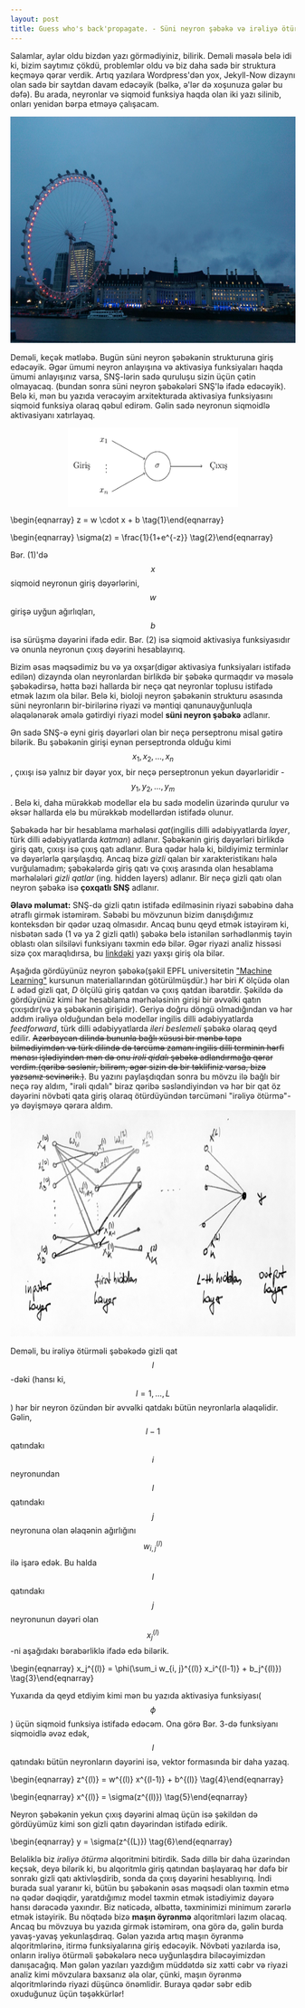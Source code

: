 ```yaml
---
layout: post
title: Guess who's back'propagate. - Süni neyron şəbəkə və irəliyə ötürmə alqoritmi.
---
```

<style type="text/css">
.center {
  display: block;
  margin-left: auto;
  margin-right: auto;
  width: 50%;
}
</style>

Salamlar, aylar oldu bizdən yazı görmədiyiniz, bilirik. Deməli məsələ belə idi ki, bizim saytımız çökdü, problemlər oldu və biz daha sadə bir struktura keçməyə qərar verdik. Artıq yazılara Wordpress'dən yox, Jekyll-Now dizaynı olan sadə bir saytdan davam edəcəyik (bəlkə, ə'lər də xoşunuza gələr bu dəfə). Bu arada, neyronlar və siqmoid funksiya haqda olan iki yazı silinib, onları yenidən bərpa etməyə çalışacam.

<img src="https://raw.githubusercontent.com/DERINtelligence/web/master/images/london_blog.jpg" style="width:700px;height:400px">

Deməli, keçək mətləbə. Bugün süni neyron şəbəkənin strukturuna giriş edəcəyik. Əgər ümumi neyron anlayışına və aktivasiya funksiyaları haqda ümumi anlayışınız varsa, SNŞ-lərin sadə quruluşu sizin üçün çətin olmayacaq. (bundan sonra süni neyron şəbəkələri SNŞ'lə ifadə edəcəyik). Belə ki, mən bu yazıda verəcəyim arxitekturada aktivasiya funksiyasını siqmoid funksiya olaraq qəbul edirəm. Gəlin sadə neyronun siqmoidlə aktivasiyanı xatırlayaq.

<img src="https://raw.githubusercontent.com/DERINtelligence/web/master/images/sigma.png" style="width:300px;height:140px" class="center">

\begin{eqnarray} 
		z = w \cdot x + b
\tag{1}\end{eqnarray} 

\begin{eqnarray}
        \sigma(z) = \frac{1}{1+e^{-z}}
\tag{2}\end{eqnarray}

Bər. (1)'də $$x$$ siqmoid neyronun giriş dəyərlərini, $$w$$ girişə uyğun ağırlıqları, $$b$$ isə sürüşmə dəyərini ifadə edir. Bər. (2) isə siqmoid aktivasiya funksiyasıdır və onunla neyronun çıxış dəyərini hesablayırıq.

Bizim əsas məqsədimiz bu və ya oxşar(digər aktivasiya funksiyaları istifadə edilən) dizaynda olan neyronlardan birlikdə bir şəbəkə qurmaqdır və məsələ şəbəkədirsə, hətta bəzi hallarda bir neçə qat neyronlar toplusu istifadə etmək lazım ola bilər. Belə ki, bioloji neyron şəbəkənin strukturu əsasında süni neyronların bir-birilərinə riyazi və məntiqi qanunauyğunluqla əlaqələnərək əmələ gətirdiyi riyazi model **süni neyron şəbəkə** adlanır.

Ən sadə SNŞ-ə eyni giriş dəyərləri olan bir neçə perseptronu misal gətirə bilərik. Bu şəbəkənin girişi eynən perseptronda olduğu kimi $$x_1, x_2,\dots, x_n$$, çıxışı isə yalnız bir dəyər yox, bir neçə perseptronun yekun dəyərləridir - $$y_1, y_2, \dots, y_m$$. Belə ki, daha mürəkkəb modellər elə bu sadə modelin üzərində qurulur və əksər hallarda elə bu mürəkkəb modellərdən istifadə olunur. 

Şəbəkədə hər bir hesablama mərhələsi *qat*(ingilis dilli ədəbiyyatlarda *layer*, türk dilli ədəbiyyatlarda *katman*) adlanır. Şəbəkənin giriş dəyərləri birlikdə giriş qatı, çıxışı isə çıxış qatı adlanır. Bura qədər hələ ki, bildiyimiz terminlər və dəyərlərlə qarşılaşdıq. Ancaq bizə *gizli* qalan bir xarakteristikanı hələ vurğulamadım; şəbəkələrdə giriş qatı və çıxış arasında olan hesablama mərhələləri *gizli qatlar* (ing. hidden layers) adlanır. Bir neçə gizli qatı olan neyron şəbəkə isə **çoxqatlı SNŞ** adlanır.

**Əlavə məlumat:** SNŞ-də gizli qatın istifadə edilməsinin riyazi səbəbinə daha ətraflı girmək istəmirəm. Səbəbi bu mövzunun bizim danışdığımız konteksdən bir qədər uzaq olmasıdır. Ancaq bunu qeyd etmək istəyirəm ki, nisbətən sadə (1 və ya 2 gizli qatlı) şəbəkə belə istənilən sərhədlənmiş təyin oblastı olan silsiləvi funksiyanı təxmin edə bilər. Əgər riyazi analiz hissəsi sizə çox maraqlıdırsa, bu [linkdəki](https://towardsdatascience.com/representation-power-of-neural-networks-8e99a383586) yazı yaxşı giriş ola bilər.

Aşağıda gördüyünüz neyron şəbəkə(şəkil EPFL universitetin ["Machine Learning"](https://mlo.epfl.ch/page-157255-en-html/) kursunun materiallarından götürülmüşdür.) hər biri *K* ölçüdə olan *L* ədəd gizli qat, *D* ölçülü giriş qatdan və çıxış qatdan ibarətdir. Şəkildə də gördüyünüz kimi hər hesablama mərhələsinin girişi bir əvvəlki qatın çıxışıdır(və ya şəbəkənin girişidir). Geriyə doğru döngü olmadığından və hər addım irəliyə olduğundan belə modellər ingilis dilli ədəbiyyatlarda *feedforward*, türk dilli ədəbiyyatlarda *ileri beslemeli* şəbəkə olaraq qeyd edilir. <s>Azərbaycan dilində bununla bağlı xüsusi bir mənbə tapa bilmədiyimdən və türk dilində də tərcümə zamanı ingilis dilli terminin hərfi mənası işlədiyindən mən də onu *irəli qidalı* şəbəkə adlandırmağa qərar verdim.(qəribə səslənir, bilirəm, əgər sizin də bir təklifiniz varsa, bizə yazsanız sevinərik.)</s>. Bu yazını paylaşdıqdan sonra bu mövzu ilə bağlı bir neçə rəy aldım, "irəli qıdalı" biraz qəribə səsləndiyindən və hər bir qat öz dəyərini növbəti qata giriş olaraq ötürdüyündən tərcüməni "irəliyə ötürmə"-yə dəyişməyə qərara aldım.
<img src="https://raw.githubusercontent.com/DERINtelligence/web/master/images/neuralnetwork.png" style="width:700px;height:400px">

Deməli, bu irəliyə ötürməli şəbəkədə gizli qat $$l$$-dəki (hansı ki, $$l = 1, \dots, L$$) hər bir neyron özündən bir əvvəlki qatdakı bütün neyronlarla əlaqəlidir. Gəlin, $$l-1$$ qatındakı $$i$$ neyronundan $$l$$ qatındakı $$j$$ neyronuna olan əlaqənin ağırlığını $$w_{i, j}^{(l)}$$ ilə işarə edək. Bu halda $$l$$ qatındakı $$j$$ neyronunun dəyəri olan $$x_j^{(l)}$$-ni aşağıdakı bərabərliklə ifadə edə bilərik.

\begin{eqnarray}
        x_j^{(l)} = \phi(\sum_i w_{i, j}^{(l)} x_i^{(l-1)} + b_j^{(l)})
\tag{3}\end{eqnarray}

Yuxarıda da qeyd etdiyim kimi mən bu yazıda aktivasiya funksiyası($$\phi$$) üçün siqmoid funksiya istifadə edəcəm. Ona görə Bər. 3-də funksiyanı siqmoidlə əvəz edək, $$l$$ qatındakı bütün neyronların dəyərini isə, vektor formasında bir daha yazaq.

\begin{eqnarray}
        z^{(l)} = w^{(l)} x^{(l-1)} + b^{(l)}
\tag{4}\end{eqnarray}

\begin{eqnarray}
        x^{(l)} = \sigma(z^{(l)})
\tag{5}\end{eqnarray}

Neyron şəbəkənin yekun çıxış dəyərini almaq üçün isə şəkildən də gördüyümüz kimi son gizli qatın dəyərindən istifadə edirik. 

\begin{eqnarray}
        y = \sigma(z^{(L)})
\tag{6}\end{eqnarray}

Beləliklə biz *irəliyə ötürmə* alqoritmini bitirdik. Sadə dillə bir daha üzərindən keçsək, deyə bilərik ki, bu alqoritmlə giriş qatından başlayaraq hər dəfə bir sonrakı gizli qatı aktivləşdirib, sonda da çıxış dəyərini hesablıyırıq. İndi burada sual yaranır ki, bütün bu şəbəkənin əsas məqsədi olan təxmin etmə nə qədər dəqiqdir, yaratdığımız model təxmin etmək istədiyimiz dəyərə hansı dərəcədə yaxındır. Biz nəticədə, əlbəttə, təxminimizi minimum zərərlə etmək istəyirik. Bu nöqtədə bizə **maşın öyrənmə** alqoritmləri lazım olacaq. Ancaq bu mövzuya bu yazıda girmək istəmirəm, ona görə də, gəlin burda yavaş-yavaş yekunlaşdıraq. Gələn yazıda artıq maşın öyrənmə alqoritmlərinə, itirmə funksiyalarına giriş edəcəyik. Növbəti yazılarda isə, onların irəliyə ötürməli şəbəkələrə necə uyğunlaşdıra biləcəyimizdən danışacağıq. Mən gələn yazıları yazdığım müddətdə siz xətti cəbr və riyazi analiz kimi mövzulara baxsanız əla olar, çünki, maşın öyrənmə alqoritmlərində riyazi düşüncə önəmlidir. Buraya qədər səbr edib oxuduğunuz üçün təşəkkürlər!
